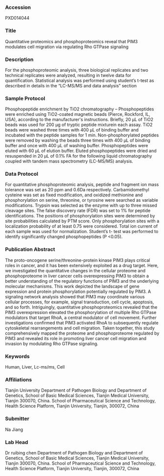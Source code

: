 ### Accession
PXD014044

### Title
Quantitative proteomics and phosphoproteomics reveal that PIM3 modulates cell migration via regulating Rho GTPase signaling

### Description
For the phosphoproteomic analysis, three biological replicates and two technical replicates were analyzed, resulting in twelve data for quantification. Statistical analysis was performed using student’s t-test as described in details in the “LC-MS/MS and data analysis” section

### Sample Protocol
Phosphopeptide enrichment by TiO2 chromatography – Phosphopeptides were enriched using TiO2-coated magnetic beads (Pierce, Rockford, IL, USA), according to the manufacturer's instructions. Briefly, 20 µL of TiO2 beads was used for 200 µg of tryptic peptide mixturein each assay. TiO2 beads were washed three times with 400 µL of binding buffer and incubated with the peptide samples for 1 min. Non-phosphorylated peptides were removed by washing the beads three times with 400 µL of binding buffer and once with 400 µL of washing buffer. Phosphopeptides were eluted with 60 µL of elution buffer. Eluted phosphopeptides were dried and resuspended in 20 μL of 0.1% FA for the following liquid chromatography coupled with tandem mass spectrometry (LC-MS/MS) analysis.

### Data Protocol
For quantitative phosphoproteomic analysis, peptide and fragment ion mass tolerance was set as 20 ppm and 0.6Da respectively. Carbamidomethyl cysteine was set as fixed modification, and oxidized methionine and phosphorylation on serine, threonine, or tyrosine were searched as variable modifications. Trypsin was selected as the enzyme with up to three missed cleavage sites. The false discovery rate (FDR) was set to 1% for peptide identifications. The positions of phosphorylation sites were determined by site probabilities calculated by PTM score. Only phosphorylation sites with a localization probability of at least 0.75 were considered. Total ion current of each sample was used for normalization. Student’s t- test was performed to identify significantly changed phosphopeptides (P <0.05).

### Publication Abstract
The proto-oncogene serine/threonine-protein kinase PIM3 plays critical roles in cancer, and it has been extensively exploited as a drug target. Here, we investigated the quantitative changes in the cellular proteome and phosphoproteome in liver cancer cells overexpressing PIM3 to obtain a better understanding of the regulatory functions of PIM3 and the underlying molecular mechanisms. This work depicted the landscape of gene expression and protein phosphorylation potentially regulated by PIM3. A signaling network analysis showed that PIM3 may coordinate various cellular processes, for example, signal transduction, cell cycle, apoptosis, and so forth. Intriguingly, quantitative phosphoproteomics revealed that the PIM3 overexpression elevated the phosphorylation of multiple Rho GTPase modulators that target RhoA, a central modulator of cell movement. Further investigations confirmed that PIM3 activated RhoA to subsequently regulate cytoskeletal rearrangements and cell migration. Taken together, this study comprehensively mapped the proteome and phosphoproteome regulated by PIM3 and revealed its role in promoting liver cancer cell migration and invasion by modulating Rho GTPase signaling.

### Keywords
Human, Liver, Lc-ms/ms, Cell

### Affiliations
Tianjin University
Department of Pathogen Biology and Department of Genetics, School of Basic Medical Sciences, Tianjin Medical University, Tianjin 300070, China. School of Pharmaceutical Science and Technology, Health Science Platform, Tianjin University, Tianjin, 300072, China

### Submitter
Na  Jiang

### Lab Head
Dr ruibing chen
Department of Pathogen Biology and Department of Genetics, School of Basic Medical Sciences, Tianjin Medical University, Tianjin 300070, China. School of Pharmaceutical Science and Technology, Health Science Platform, Tianjin University, Tianjin, 300072, China


